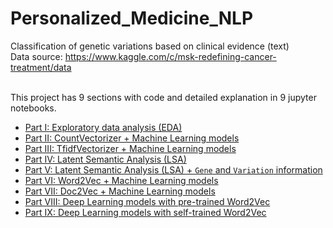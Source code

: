 # Personalized_Medicine_NLP
Classification of genetic variations based on clinical evidence (text)
<br>Data source: https://www.kaggle.com/c/msk-redefining-cancer-treatment/data

<br>This project has 9 sections with code and detailed explanation in 9 jupyter notebooks.

* [Part I: Exploratory data analysis (EDA)](#PartI_link)
* [Part II: CountVectorizer + Machine Learning models](#PartII_link)
* [Part III: TfidfVectorizer + Machine Learning models](#PartIII_link)
* [Part IV: Latent Semantic Analysis (LSA)](#PartIV_link)
* [Part V: Latent Semantic Analysis (LSA) + `Gene` and `Variation` information](#PartV_link)
* [Part VI: Word2Vec + Machine Learning models](#PartVI_link)
* [Part VII: Doc2Vec + Machine Learning models](#PartVII_link)
* [Part VIII: Deep Learning models with pre-trained Word2Vec](#PartVIII_link)
* [Part IX: Deep Learning models with self-trained Word2Vec](#PartIX_link)
